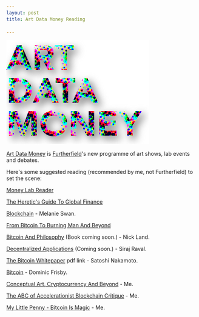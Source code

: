 ```yaml
---
layout: post
title: Art Data Money Reading

---
```

[![Art Data Money](/assets/2015/adm-logo.png)](http://www.furtherfield.org/artdatamoney/)

[Art Data Money](http://www.furtherfield.org/artdatamoney/) is [Furtherfield](http://www.furtherfield.org/)'s new programme of art shows, lab events and debates.

Here's some suggested reading (recommended by me, not Furtherfield) to set the scene:

[Money Lab Reader](http://networkcultures.org/blog/publication/moneylab-reader-an-intervention-in-digital-economy/)

[The Heretic's Guide To Global Finance](http://suitpossum.blogspot.ca/p/the-heretics-guide.html)

[Blockchain](http://shop.oreilly.com/product/0636920037040.do) - Melanie Swan.

[From Bitcoin To Burning Man And Beyond](https://idcubed.org/bitcoin-burning-man-beyond/)

[Bitcoin And Philosophy](http://thenewcentre.org/seminars/bitcoin-philosophy/) (Book coming soon.) - Nick Land.

[Decentralized Applications](http://shop.oreilly.com/product/0636920039334.do) (Coming soon.) - Siraj Raval.

[The Bitcoin Whitepaper](https://bitcoin.org/bitcoin.pdf) pdf link - Satoshi Nakamoto.

[Bitcoin](https://unbound.co.uk/books/bitcoin) - Dominic Frisby.

[Conceptual Art, Cryptocurrency And Beyond](http://furtherfield.org/features/articles/conceptual-art-cryptocurrency-and-beyond) - Me.

[The ABC of Accelerationist Blockchain Critique](http://furtherfield.org/features/articles/abc-accelerationist-blockchain-critique) - Me.

[My Little Penny - Bitcoin Is Magic](http://robmyers.org/2015/05/02/my-little-penny-bitcoin-is-magic/) - Me.
